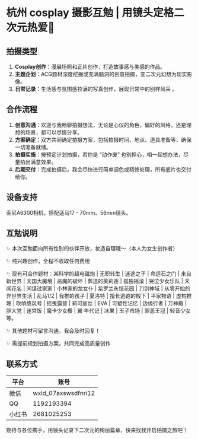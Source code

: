 # 杭州 cosplay 摄影互勉 | 用镜头定格二次元热爱📸

## 拍摄类型
1. **Cosplay创作**：漫展场照和正片创作，打造故事感与美感的作品。
2. **主题企划**：ACG题材深度挖掘或充满脑洞的创意拍摄，变二次元幻想为现实影像。
3. **日常记录**：生活感与氛围感拉满的写真创作，展现日常中的别样风采 。

## 合作流程
1. **创意沟通**：欢迎与我畅聊拍摄想法，无论是心仪的角色，偏好的风格，还是理想的场景，都可以尽情分享。
2. **方案确定**：双方共同确定拍摄方案，包括拍摄时间、地点、道具准备等，确保一切准备就绪。
3. **拍摄实施**：按预定计划拍摄，若你是 “动作废” 也别担心，咱一起想办法，尽量拍出满意效果。
4. **后期交付**：完成拍摄后，我会尽快进行简单调色或精修处理，所有底片也交付给你。

## 设备支持
索尼A6300相机，搭配适马17 - 70mm、56mm镜头。

## 互勉说明
✨ 本次互勉面向所有性别的伙伴开放，妆造自理哦～（本人为女生创作者）

✨ 纯兴趣创作，全程不收取任何费用

✨ 现有可合作题材：某科学的超电磁炮 | 无职转生 | 迷途之子 | 命运石之门 | 来自新世界 | 天国大魔境 | 恶魔的破坏 | 葬送的芙莉莲 | 孤独摇滚 | 哭泣少女乐队 | 未闻花名 | 间谍过家家 | 小林家的龙女仆 | 紫罗兰永恒花园 | 刀剑神域 | 从零开始的异世界生活 | 乱马1/2 | 我推的孩子 | 夏洛特 | 擅长逃跑的殿下 | 平家物语 | 虚构推理 | 吹响悠风号 | 摇曳露营 | 莉可丽丝 | EVA | 可塑性记忆 | 边缘行者 | 万神殿 | 胆大党 | 迷宫饭 | 魔卡少女樱 | 翼·年代记 | 冰果 | 玉子市场 | 罪恶王冠 | 轻音少女 等。

✨ 其他题材可留言沟通，我会及时回复！

✨ 需提前规划拍摄方案，共同完成高质量创作

## 联系方式
|平台|账号|
|----|----|
|微信|wxid_07axswsdfnri12|
|QQ|1192193394|
|小红书|2681025253|

期待与各位携手，用镜头记录下二次元的绚丽篇章，快来找我开启拍摄之旅吧！